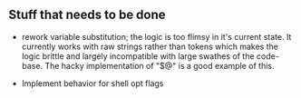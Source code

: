 ## Stuff that needs to be done

* rework variable substitution; the logic is too flimsy in it's current state. It currently works with raw strings rather than tokens which makes the logic brittle and largely incompatible with large swathes of the code-base. The hacky implementation of "$@" is a good example of this.

* Implement behavior for shell opt flags
